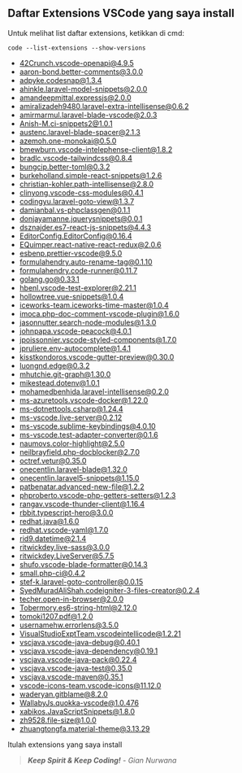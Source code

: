 ## Daftar Extensions VSCode yang saya install

Untuk melihat list daftar extensions, ketikkan di cmd:

`code --list-extensions --show-versions`

- 42Crunch.vscode-openapi@4.9.5
- aaron-bond.better-comments@3.0.0
- adpyke.codesnap@1.3.4
- ahinkle.laravel-model-snippets@2.0.0
- amandeepmittal.expressjs@2.0.0
- amiralizadeh9480.laravel-extra-intellisense@0.6.2
- amirmarmul.laravel-blade-vscode@2.0.3
- Anish-M.ci-snippets2@1.0.1
- austenc.laravel-blade-spacer@2.1.3
- azemoh.one-monokai@0.5.0
- bmewburn.vscode-intelephense-client@1.8.2        
- bradlc.vscode-tailwindcss@0.8.4
- bungcip.better-toml@0.3.2
- burkeholland.simple-react-snippets@1.2.6
- christian-kohler.path-intellisense@2.8.0
- clinyong.vscode-css-modules@0.4.1
- codingyu.laravel-goto-view@1.3.7
- damianbal.vs-phpclassgen@0.1.1
- donjayamanne.jquerysnippets@0.0.1
- dsznajder.es7-react-js-snippets@4.4.3
- EditorConfig.EditorConfig@0.16.4
- EQuimper.react-native-react-redux@2.0.6
- esbenp.prettier-vscode@9.5.0
- formulahendry.auto-rename-tag@0.1.10
- formulahendry.code-runner@0.11.7
- golang.go@0.33.1
- hbenl.vscode-test-explorer@2.21.1
- hollowtree.vue-snippets@1.0.4
- iceworks-team.iceworks-time-master@1.0.4
- imoca.php-doc-comment-vscode-plugin@1.6.0
- jasonnutter.search-node-modules@1.3.0
- johnpapa.vscode-peacock@4.0.1
- jpoissonnier.vscode-styled-components@1.7.0
- jpruliere.env-autocomplete@1.4.1
- kisstkondoros.vscode-gutter-preview@0.30.0
- luongnd.edge@0.3.2
- mhutchie.git-graph@1.30.0
- mikestead.dotenv@1.0.1
- mohamedbenhida.laravel-intellisense@0.2.0
- ms-azuretools.vscode-docker@1.22.0
- ms-dotnettools.csharp@1.24.4
- ms-vscode.live-server@0.2.12
- ms-vscode.sublime-keybindings@4.0.10
- ms-vscode.test-adapter-converter@0.1.6
- naumovs.color-highlight@2.5.0
- neilbrayfield.php-docblocker@2.7.0
- octref.vetur@0.35.0
- onecentlin.laravel-blade@1.32.0
- onecentlin.laravel5-snippets@1.15.0
- patbenatar.advanced-new-file@1.2.2
- phproberto.vscode-php-getters-setters@1.2.3
- rangav.vscode-thunder-client@1.16.4
- rbbit.typescript-hero@3.0.0
- redhat.java@1.6.0
- redhat.vscode-yaml@1.7.0
- rid9.datetime@2.1.4
- ritwickdey.live-sass@3.0.0
- ritwickdey.LiveServer@5.7.5
- shufo.vscode-blade-formatter@0.14.3
- small.php-ci@0.4.2
- stef-k.laravel-goto-controller@0.0.15
- SyedMuradAliShah.codeigniter-3-files-creator@0.2.4
- techer.open-in-browser@2.0.0
- Tobermory.es6-string-html@2.12.0
- tomoki1207.pdf@1.2.0
- usernamehw.errorlens@3.5.0
- VisualStudioExptTeam.vscodeintellicode@1.2.21
- vscjava.vscode-java-debug@0.40.1
- vscjava.vscode-java-dependency@0.19.1
- vscjava.vscode-java-pack@0.22.4
- vscjava.vscode-java-test@0.35.0
- vscjava.vscode-maven@0.35.1
- vscode-icons-team.vscode-icons@11.12.0
- waderyan.gitblame@8.2.0
- WallabyJs.quokka-vscode@1.0.476
- xabikos.JavaScriptSnippets@1.8.0
- zh9528.file-size@1.0.0
- zhuangtongfa.material-theme@3.13.29

Itulah extensions yang saya install
> **_Keep Spirit & Keep Coding!_** - _Gian Nurwana_